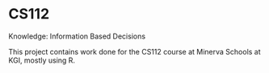 # CS112
Knowledge: Information Based Decisions

This project contains work done for the CS112 course at Minerva Schools at KGI, mostly using R.
